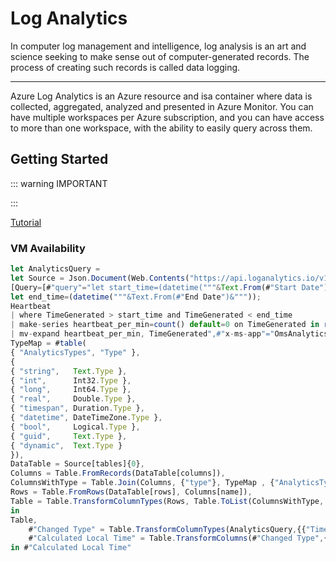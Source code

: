 # Log Analytics

In computer log management and intelligence, log analysis is an art and science seeking to make sense out of computer-generated records. The process of creating such records is called data logging.
</br>

---

Azure Log Analytics is an Azure resource and isa container where data is collected, aggregated, analyzed and presented in Azure Monitor. You can have multiple workspaces per Azure subscription, and you can have access to more than one workspace, with the ability to easily query across them.

## Getting Started

::: warning IMPORTANT

:::

[Tutorial](https://docs.microsoft.com/en-us/azure/azure-monitor/log-query/get-started-portal)

### VM Availability

```js
let AnalyticsQuery =
let Source = Json.Document(Web.Contents("https://api.loganalytics.io/v1/workspaces/"&#"Log Analytics Workspace ID"&"/query",
[Query=[#"query"="let start_time=(datetime("""&Text.From(#"Start Date")&"""));
let end_time=(datetime("""&Text.From(#"End Date")&"""));
Heartbeat
| where TimeGenerated > start_time and TimeGenerated < end_time
| make-series heartbeat_per_min=count() default=0 on TimeGenerated in range(start_time, end_time, 1m) by Computer
| mv-expand heartbeat_per_min, TimeGenerated",#"x-ms-app"="OmsAnalyticsPBI",#"prefer"="ai.response-thinning=true"],Timeout=#duration(0,0,4,0)])),
TypeMap = #table(
{ "AnalyticsTypes", "Type" },
{
{ "string",   Text.Type },
{ "int",      Int32.Type },
{ "long",     Int64.Type },
{ "real",     Double.Type },
{ "timespan", Duration.Type },
{ "datetime", DateTimeZone.Type },
{ "bool",     Logical.Type },
{ "guid",     Text.Type },
{ "dynamic",  Text.Type }
}),
DataTable = Source[tables]{0},
Columns = Table.FromRecords(DataTable[columns]),
ColumnsWithType = Table.Join(Columns, {"type"}, TypeMap , {"AnalyticsTypes"}),
Rows = Table.FromRows(DataTable[rows], Columns[name]),
Table = Table.TransformColumnTypes(Rows, Table.ToList(ColumnsWithType, (c) => { c{0}, c{3}}))
in
Table,
    #"Changed Type" = Table.TransformColumnTypes(AnalyticsQuery,{{"TimeGenerated", type datetimezone}}),
    #"Calculated Local Time" = Table.TransformColumns(#"Changed Type",{{"TimeGenerated", DateTimeZone.ToLocal, type datetimezone}})
in #"Calculated Local Time"
```
